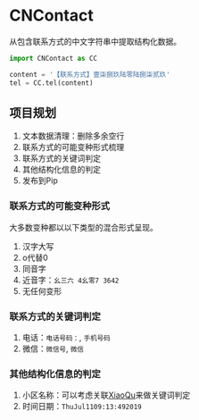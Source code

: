 # CNContact
从包含联系方式的中文字符串中提取结构化数据。

```Python
import CNContact as CC

content = '【联系方式】壹柒捌玖陆零陆捌柒贰玖'
tel = CC.tel(content)
```

## 项目规划
1. 文本数据清理：删除多余空行
2. 联系方式的可能变种形式梳理
3. 联系方式的关键词判定
4. 其他结构化信息的判定
4. 发布到Pip

### 联系方式的可能变种形式
大多数变种都以以下类型的混合形式呈现。
1. 汉字大写
2. o代替0
3. 同音字
4. 近音字：`幺三六 4幺零7 3642`
5. 无任何变形

### 联系方式的关键词判定
1. 电话：`电话号码：`, `手机号码`
2. 微信：`微信号`, `微信`

### 其他结构化信息的判定
1. 小区名称：可以考虑关联[XiaoQu](https://github.com/rangduju/XiaoQu)来做关键词判定
2. 时间日期：`ThuJul1109:13:492019`
